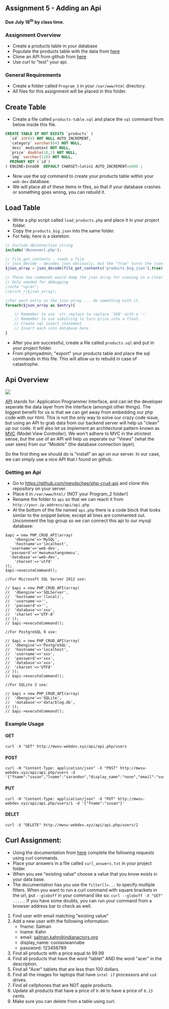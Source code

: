 ## Assignment 5 - Adding an Api
#### Due July 18<sup>th</sup> by class time.

### Assignment Overview

- Create a products table in your database
- Populate the products table with the data from [here](https://raw.githubusercontent.com/rugbyprof/Mwsu-Web-Dev/master/products_big.json)
- Clone an API from github from [here](https://github.com/mevdschee/php-crud-api)
- Use curl to "test" your api.

### General Requirements
- Create a folder called `Program_3` in your `/var/www/html` directory.
- All files for this assignment will be placed in this folder. 

## Create Table 

- Create a file called `products-table.sql` and place the `sql` command from below inside this file.

```sql
CREATE TABLE IF NOT EXISTS `products` (
  `id` int(6) NOT NULL AUTO_INCREMENT,
  `category` varchar(64) NOT NULL,
  `desc` mediumtext NOT NULL,
  `price` double(10,2) NOT NULL,
  `img` varchar(128) NOT NULL,
  PRIMARY KEY (`id`)
) ENGINE=InnoDB  DEFAULT CHARSET=latin1 AUTO_INCREMENT=6886 ;
```

- Now use the sql command to create your products table within your `web-dev` database.
- We will place all of these items in files, so that if your database crashes or something goes wrong, you can rebuild it.

## Load Table

- Write a php script called `load_products.php` and place it in your project folder.
- Copy the `products_big.json` into the same folder.
- For help, here is a skeleton:

```php
// Include dbconnection string
include('dbconnect.php');

// file_get_contents - reads a file
// json_decode - decodes json obviously, but the "true" turns the json into an associative array.
$json_array = json_decode(file_get_contents('products_big.json'),true);

// These two commands would dump the json array for viewing in a clear manner.
// Only needed for debugging
//echo "<pre>";
//print_r($json_array);

//For each entry in the json_array ... do something with it.
foreach($json_array as $entry){

	// Remember to use  str_replace to replace '160' with a '~'
	// Remember to use substring to turn price into a float.
	// Create sql insert statement
	// Insert each into database here
}
```

- After you are successful, create a file called `products.sql` and put in your project folder.
- From phpmyadmin, "export" your products table and place the sql commands in this file. This will allow us to rebuild in case of catastrophe.

## Api Overview

![](http://f.cl.ly/items/1Z0l3P0a0L3a3v3h3T3C/api.png)

[API](https://en.wikipedia.org/wiki/Application_programming_interface) stands for: Application Programmer Interface, and can let the developer seperate the data layer from the interface (amongst other things). The biggest benefit for us is that we can get away from embedding our php code with our html. This is not the only way to solve our crazy code issue, but using an API to grab data from our backend server will help us "clean" up our code. It will also let us implement an architectural pattern known as [MVC](https://en.wikipedia.org/wiki/Model%E2%80%93view%E2%80%93controller) (Model View Controller). We won't adhere to MVC in the strictest sense, but the use of an API will help us seperate our "Views" (what the user sees) from our "Models" (the database connection layer).

So the first thing we should do is "install" an api on our server. In our case, we can simply use a nice API that I found on github.


### Getting an Api

- Go to https://github.com/mevdschee/php-crud-api and clone this repository on your server.
- Place it in `/var/www/html/` (NOT your Program_2 folder!)
- Rename the folder to `api` so that we can reach it from `http://your.ip.address/api/api.php`
- At the bottom of the file named `api.php` there is a code block that looks similar to the snippet below, except all lines are commented out. Uncomment the top group so we can connect this api to our mysql database:

```
$api = new PHP_CRUD_API(array(
	'dbengine'=>'MySQL',
	'hostname'=>'localhost',
  'username'=>'web-dev',
  'password'=>'mwsumustangsmwsu',
  'database'=>'web-dev',
	'charset'=>'utf8'
));
$api->executeCommand();

//For Microsoft SQL Server 2012 use:

// $api = new PHP_CRUD_API(array(
// 	'dbengine'=>'SQLServer',
// 	'hostname'=>'(local)',
// 	'username'=>'',
// 	'password'=>'',
// 	'database'=>'xxx',
// 	'charset'=>'UTF-8'
// ));
// $api->executeCommand();

//For PostgreSQL 9 use:

// $api = new PHP_CRUD_API(array(
// 	'dbengine'=>'PostgreSQL',
// 	'hostname'=>'localhost',
// 	'username'=>'xxx',
// 	'password'=>'xxx',
// 	'database'=>'xxx',
// 	'charset'=>'UTF8'
// ));
// $api->executeCommand();

//For SQLite 3 use:

// $api = new PHP_CRUD_API(array(
// 	'dbengine'=>'SQLite',
// 	'database'=>'data/blog.db',
// ));
// $api->executeCommand();
```

### Example Usage

#### GET
```
curl -X "GET" http://mwsu-webdev.xyz/api/api.php/users
```


#### POST
```
curl -H "Content-Type: application/json" -X "POST" http://mwsu-webdev.xyz/api/api.php/users -d '{"fname":"susan","lname":"sarandon","display_name":"none","email":"susan@radical.com","password":"a;lsdjf;alsdjf;alsdfja;sdjfasdjfasldkjf"}'
```

#### PUT
```
curl -H "Content-Type: application/json" -X "PUT" http://mwsu-webdev.xyz/api/api.php/users/1 -d '{"fname":"susan"}'
```

#### DELET
```
curl -X "DELETE" http://mwsu-webdev.xyz/api/api.php/users/2
```

## Curl Assignment:

- Using the documentation from [here](https://github.com/mevdschee/php-crud-api) complete the following requests using curl commands.
- Place your answers in a file called `curl_answers.txt` in your project folder.
- When you see "existing value" choose a value that you know exists in your data base.
- The documentation has you use the `filter[]=...` to specify multiple filters. When you want to run a curl command with square brackets in the url, put `--globoff` in your command like so: `curl --globoff -X "GET" .....`. If you have some doubts, you can run your command from a browser address bar to check as well.

1. Find user with email matching "existing value" 
2. Add a new user with the following information:
    - fname: Salman
    - lname: Kahn
    - email: salman.kahn@indianactors.org
    - display_name: coolasiwannabe
    - password: 123456789
3. Find all products with a price equal to 99.99
4. Find all products that have the word "tablet" AND the word "acer" in the description.
5. Find all "Acer" tablets that are less than 100 dollars.
6. Find all the images for laptops that have `intel i7` processors and `ssd` drives.
7. Find all cellphones that are NOT apple products.
8. Update all products that have a price of `0.00` to have a price of `0.13` cents.
8. Make sure you can delete from a table using curl.
